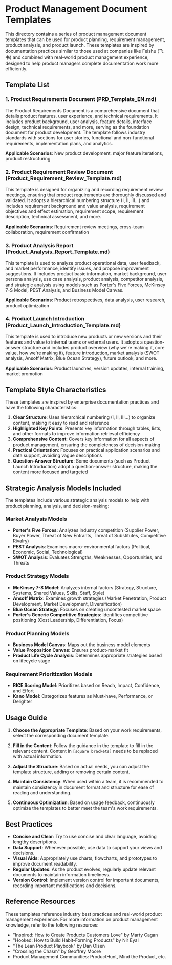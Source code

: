 # Product Management Document Templates

This directory contains a series of product management document templates that can be used for product planning, requirement management, product analysis, and product launch. These templates are inspired by documentation practices similar to those used at companies like Feishu (飞书) and combined with real-world product management experience, designed to help product managers complete documentation work more efficiently.

## Template List

### 1. Product Requirements Document (PRD_Template_EN.md)

The Product Requirements Document is a comprehensive document that details product features, user experience, and technical requirements. It includes product background, user analysis, feature details, interface design, technical requirements, and more, serving as the foundation document for product development. The template follows industry standards with sections for user stories, functional and non-functional requirements, implementation plans, and analytics.

**Applicable Scenarios**: New product development, major feature iterations, product restructuring

### 2. Product Requirement Review Document (Product_Requirement_Review_Template.md)

This template is designed for organizing and recording requirement review meetings, ensuring that product requirements are thoroughly discussed and validated. It adopts a hierarchical numbering structure (I, II, III...) and includes requirement background and value analysis, requirement objectives and effect estimation, requirement scope, requirement description, technical assessment, and more.

**Applicable Scenarios**: Requirement review meetings, cross-team collaboration, requirement confirmation

### 3. Product Analysis Report (Product_Analysis_Report_Template.md)

This template is used to analyze product operational data, user feedback, and market performance, identify issues, and propose improvement suggestions. It includes product basic information, market background, user persona analysis, use case analysis, product analysis, competitor analysis, and strategic analysis using models such as Porter's Five Forces, McKinsey 7-S Model, PEST Analysis, and Business Model Canvas.

**Applicable Scenarios**: Product retrospectives, data analysis, user research, product optimization

### 4. Product Launch Introduction (Product_Launch_Introduction_Template.md)

This template is used to introduce new products or new versions and their features and value to internal teams or external users. It adopts a question-answer structure and includes product overview (why we're making it, core value, how we're making it), feature introduction, market analysis (SWOT analysis, Ansoff Matrix, Blue Ocean Strategy), future outlook, and more.

**Applicable Scenarios**: Product launches, version updates, internal training, market promotion

## Template Style Characteristics

These templates are inspired by enterprise documentation practices and have the following characteristics:

1. **Clear Structure**: Uses hierarchical numbering (I, II, III...) to organize content, making it easy to read and reference
2. **Highlighted Key Points**: Presents key information through tables, lists, and other formats to improve information retrieval efficiency
3. **Comprehensive Content**: Covers key information for all aspects of product management, ensuring the completeness of decision-making
4. **Practical Orientation**: Focuses on practical application scenarios and data support, avoiding vague descriptions
5. **Question-Answer Structure**: Some documents (such as Product Launch Introduction) adopt a question-answer structure, making the content more focused and targeted

## Strategic Analysis Models Included

The templates include various strategic analysis models to help with product planning, analysis, and decision-making:

### Market Analysis Models
- **Porter's Five Forces**: Analyzes industry competition (Supplier Power, Buyer Power, Threat of New Entrants, Threat of Substitutes, Competitive Rivalry)
- **PEST Analysis**: Examines macro-environmental factors (Political, Economic, Social, Technological)
- **SWOT Analysis**: Evaluates Strengths, Weaknesses, Opportunities, and Threats

### Product Strategy Models
- **McKinsey 7-S Model**: Analyzes internal factors (Strategy, Structure, Systems, Shared Values, Skills, Staff, Style)
- **Ansoff Matrix**: Examines growth strategies (Market Penetration, Product Development, Market Development, Diversification)
- **Blue Ocean Strategy**: Focuses on creating uncontested market space
- **Porter's Generic Competitive Strategies**: Identifies competitive positioning (Cost Leadership, Differentiation, Focus)

### Product Planning Models
- **Business Model Canvas**: Maps out the business model elements
- **Value Proposition Canvas**: Ensures product-market fit
- **Product Life Cycle Analysis**: Determines appropriate strategies based on lifecycle stage

### Requirement Prioritization Models
- **RICE Scoring Model**: Prioritizes based on Reach, Impact, Confidence, and Effort
- **Kano Model**: Categorizes features as Must-have, Performance, or Delighter

## Usage Guide

1. **Choose the Appropriate Template**: Based on your work requirements, select the corresponding document template.

2. **Fill in the Content**: Follow the guidance in the template to fill in the relevant content. Content in `[square brackets]` needs to be replaced with actual information.

3. **Adjust the Structure**: Based on actual needs, you can adjust the template structure, adding or removing certain content.

4. **Maintain Consistency**: When used within a team, it is recommended to maintain consistency in document format and structure for ease of reading and understanding.

5. **Continuous Optimization**: Based on usage feedback, continuously optimize the templates to better meet the team's work requirements.

## Best Practices

- **Concise and Clear**: Try to use concise and clear language, avoiding lengthy descriptions.
- **Data Support**: Whenever possible, use data to support your views and decisions.
- **Visual Aids**: Appropriately use charts, flowcharts, and prototypes to improve document readability.
- **Regular Updates**: As the product evolves, regularly update relevant documents to maintain information timeliness.
- **Version Control**: Implement version control for important documents, recording important modifications and decisions.

## Reference Resources

These templates reference industry best practices and real-world product management experience. For more information on product management knowledge, refer to the following resources:

- "Inspired: How to Create Products Customers Love" by Marty Cagan
- "Hooked: How to Build Habit-Forming Products" by Nir Eyal
- "The Lean Product Playbook" by Dan Olsen
- "Crossing the Chasm" by Geoffrey Moore
- Product Management Communities: ProductHunt, Mind the Product, etc. 